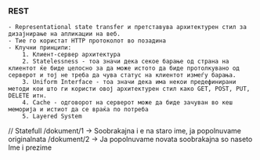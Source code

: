 ### REST

    - Representational state transfer и претставува архитектурен стил за дизајнирање на апликации на веб.
    - Тие го користат HTTP протоколот во позадина
    - Клучни принципи:
        1. Клиент-сервер архитектура
        2. Statelessness - тоа значи дека секое барање од страна на клиентот ќе биде целосно за да може истото да биде протолкувано од серверот и тој не треба да чува статус на клиентот измеѓу барања.
        3. Uniform Interface - тоа значи дека има некои предефинирани методи кои што ги користи овој архитектурен стил како GET, POST, PUT, DELETE итн.
        4. Cache - одговорот на серверот може да биде зачуван во кеш меморија и истиот да се враќа по потреба
        5. Layered System

// Statefull
/dokument/1 -> Soobrakajna i e na staro ime, ja popolnuvame originalnata
/dokument/2 -> Ja popolnuvame novata soobrakajna so naseto Ime i prezime
